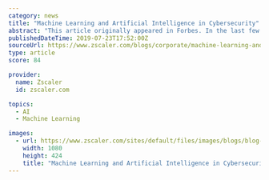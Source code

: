 ```yaml
---
category: news
title: "Machine Learning and Artificial Intelligence in Cybersecurity"
abstract: "This article originally appeared in Forbes. In the last few years, we have witnessed a renaissance in machine learning (ML) and artificial intelligence (AI). AI broadly refers to the ability of machines to \"think\" like humans and perform tasks considered ..."
publishedDateTime: 2019-07-23T17:52:00Z
sourceUrl: https://www.zscaler.com/blogs/corporate/machine-learning-and-artificial-intelligence-cybersecurity
type: article
score: 84

provider:
  name: Zscaler
  id: zscaler.com

topics:
  - AI
  - Machine Learning

images:
  - url: https://www.zscaler.com/sites/default/files/images/blogs/blog-AI-maching%20learning-gettyimages-1072325472.jpg
    width: 1080
    height: 424
    title: "Machine Learning and Artificial Intelligence in Cybersecurity"
---
```

